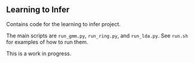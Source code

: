 ## Learning to Infer

Contains code for the learning to infer project.

The main scripts are `run_gmm.py`, `run_ring.py`, and `run_lda.py`. See `run.sh`
for examples of how to run them.

This is a work in progress.
